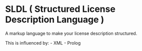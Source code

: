 # SLDL ( Structured License Description Language )

A markup language to make your license description structured.

This is influenced by:
    - XML
    - Prolog
